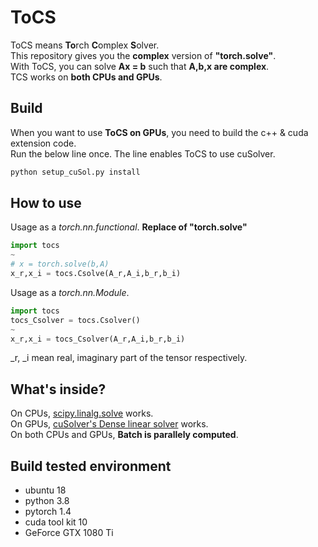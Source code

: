 # ToCS
ToCS means **To**rch **C**omplex **S**olver.  
This repository gives you the **complex** version of **"torch.solve"**.  
With ToCS, you can solve **Ax = b** such that **A,b,x are complex**.  
TCS works on **both CPUs and GPUs**.

## Build
When you want to use **ToCS on GPUs**, you need to build the c++ & cuda extension code.  
Run the below line once. The line enables ToCS to use cuSolver.

```sh
python setup_cuSol.py install
```

## How to use
Usage as a _torch.nn.functional_. **Replace of "torch.solve"**

```python
import tocs
~
# x = torch.solve(b,A)
x_r,x_i = tocs.Csolve(A_r,A_i,b_r,b_i)
```
Usage as a _torch.nn.Module_. 

```python
import tocs
tocs_Csolver = tocs.Csolver()
~
x_r,x_i = tocs_Csolver(A_r,A_i,b_r,b_i)
```
\_r, \_i mean real, imaginary part of the tensor respectively.
## What's inside?
On CPUs, [scipy.linalg.solve](https://docs.scipy.org/doc/scipy/reference/generated/scipy.linalg.solve.html#scipy.linalg.solve) works.  
On GPUs, [cuSolver's Dense linear solver](https://docs.nvidia.com/cuda/cusolver/index.html#cuSolverDN-linearsolver-reference) works.   
On both CPUs and GPUs, **Batch is parallely computed**.

## Build tested environment
- ubuntu 18  
- python 3.8  
- pytorch 1.4  
- cuda tool kit 10  
- GeForce GTX 1080 Ti  
